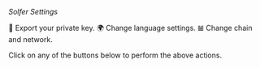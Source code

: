 *Solfer Settings*

🔐 Export your private key.
🌍 Change language settings. 
𝌡   Change chain and network.

Click on any of the buttons below to perform the above actions.